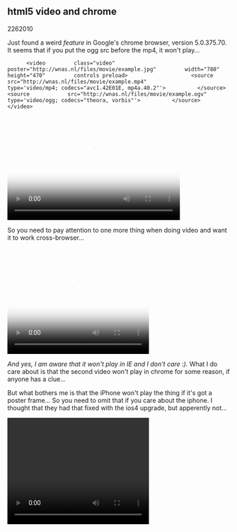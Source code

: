 <article><h1>html5 video and chrome</h1><time><span class="day">22</span><span class="month">6</span><span class="year">2010</span></time><script src="http://html5media.googlecode.com/svn/trunk/src/html5media.min.js"></script><p>Just found a weird <em>feature</em> in Google's chrome browser, version 5.0.375.70. It seems that if you put the ogg src before the mp4, it won't play...</p><pre><code>      &lt;video         class="video"         poster="http://wnas.nl/files/movie/example.jpg"         width="780"         height="470"         controls preload&gt;                    &lt;source             src="http://wnas.nl/files/movie/example.mp4"             type='video/mp4; codecs="avc1.42E01E, mp4a.40.2"'&gt;          &lt;/source&gt;		&lt;source            src="http://wnas.nl/files/movie/example.ogv"            type='video/ogg; codecs="theora, vorbis"'&gt;          &lt;/source&gt;    &lt;/video&gt;  </code></pre><video id="essent" width="390" height="235" preload="" controls="" poster="http://static.essent.nl/media/video/pre_loader.gif" class="video">						<source type="video/mp4; codecs=&quot;avc1.42E01E, mp4a.40.2&quot;" src="http://static.essent.nl/media/video/mijn_essent_promo/mijn-essent.mp4"></source>    						<source type="video/ogg; codecs=&quot;theora, vorbis&quot;" src="http://static.essent.nl/media/video/mijn_essent_promo/mijn-essent.ogv"></source>						    						</video><p>So you need to pay attention to one more thing when doing video and want it to work cross-browser...</p><video id="wilfredsmoking" width="320" height="240" preload="" controls="" poster="http://wnas.nl/files/movie/example.jpg" class="video"><source type="video/mp4; codecs=&quot;avc1.42E01E, mp4a.40.2&quot;" src="http://wnas.nl/files/movie/example.mp4"></source><source type="video/ogg; codecs=&quot;theora, vorbis&quot;" src="http://wnas.nl/files/movie/example.ogv"></source></video><p><em>And yes, I am aware that it won't play in IE and I don't care :).</em> What I do care about is that the second video won't play in chrome for some reason, if anyone has a clue...</p><p>But what bothers me is that the iPhone won't play the thing if it's got a poster frame... So you need to omit that if you care about the iphone. I thought that they had that fixed with the ios4 upgrade, but apperently not...</p><video width="320" height="240" preload="" controls=""  class="video">						   						    <source type="video/mp4; codecs=&quot;avc1.42E01E, mp4a.40.2&quot;" src="http://wnas.nl/files/movie/example.mp4"> <source type="video/ogg; codecs=&quot;theora, vorbis&quot;" src="http://wnas.nl/files/movie/example.ogv"></source></source>						</video></article>